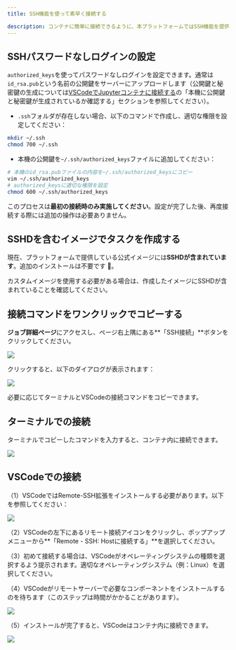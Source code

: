 ```yaml
---
title: SSH機能を使って素早く接続する

description: コンテナに簡単に接続できるように、本プラットフォームではSSH機能を提供しています。SSHのパスワードなしログインを設定した後、ユーザーはターミナルまたはVSCodeを使ってコンテナに接続するためのコマンドをワンクリックでコピーできます。
---
```


## SSHパスワードなしログインの設定

`authorized_keys`を使ってパスワードなしログインを設定できます。通常は`id_rsa.pub`という名前の公開鍵をサーバーにアップロードします（公開鍵と秘密鍵の生成については[VSCodeでJupyterコンテナに接続する](./vscode-ssh.md)の「本機に公開鍵と秘密鍵が生成されているか確認する」セクションを参照してください）。

- `.ssh`フォルダが存在しない場合、以下のコマンドで作成し、適切な権限を設定してください：

```bash
mkdir ~/.ssh
chmod 700 ~/.ssh
```

- 本機の公開鍵を`~/.ssh/authorized_keys`ファイルに追加してください：

```bash
# 本機のid_rsa.pubファイルの内容を~/.ssh/authorized_keysにコピー
vim ~/.ssh/authorized_keys
# authorized_keysに適切な権限を設定
chmod 600 ~/.ssh/authorized_keys
```

このプロセスは**最初の接続時のみ実施してください**。設定が完了した後、再度接続する際には追加の操作は必要ありません。

## SSHDを含むイメージでタスクを作成する

現在、プラットフォームで提供している公式イメージには**SSHDが含まれています**。追加のインストールは不要です 🚀。

カスタムイメージを使用する必要がある場合は、作成したイメージにSSHDが含まれていることを確認してください。

## 接続コマンドをワンクリックでコピーする

**ジョブ詳細ページ**にアクセスし、ページ右上隅にある**「SSH接続」**ボタンをクリックしてください。

![](./img/ssh-func/ssh-detail.webp)

クリックすると、以下のダイアログが表示されます：

![](./img/ssh-func/ssh-func.webp)

必要に応じてターミナルとVSCodeの接続コマンドをコピーできます。

## ターミナルでの接続

ターミナルでコピーしたコマンドを入力すると、コンテナ内に接続できます。

![](./img/ssh-func/terminal.webp)

## VSCodeでの接続

（1）VSCodeではRemote-SSH拡張をインストールする必要があります。以下を参照してください：

![](./img/ssh-func/remote-ssh.webp)

（2）VSCodeの左下にあるリモート接続アイコンをクリックし、ポップアップメニューから**「Remote - SSH: Hostに接続する」**を選択してください。

（3）初めて接続する場合は、VSCodeがオペレーティングシステムの種類を選択するよう提示されます。適切なオペレーティングシステム（例：Linux）を選択してください。

（4）VSCodeがリモートサーバーで必要なコンポーネントをインストールするのを待ちます（このステップは時間がかかることがあります）。

![](./img/ssh-func/download-server.webp)

（5）インストールが完了すると、VSCodeはコンテナ内に接続できます。

![](./img/ssh-func/connect.webp)